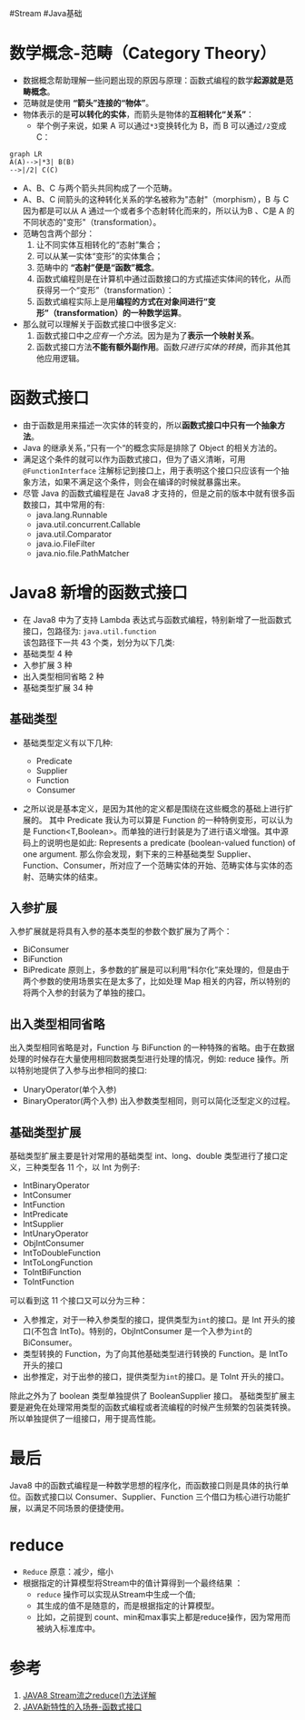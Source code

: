 #Stream #Java基础 

# 数学概念-范畴（Category Theory）
- 数据概念帮助理解一些问题出现的原因与原理：函数式编程的数学**起源就是范畴概念**。
- 范畴就是使用 **“箭头”连接的“物体”**。
- 物体表示的是**可以转化的实体**，而箭头是物体的**互相转化“关系”**：
	- 举个例子来说，如果 A 可以通过`*3`变换转化为 B，而 B 可以通过`/2`变成 C：
```mermaid
graph LR
A(A)-->|*3| B(B)
-->|/2| C(C)
```
- A、B、C 与两个箭头共同构成了一个范畴。
- A、B、C 间箭头的这种转化关系的学名被称为"态射"（morphism），B 与 C 因为都是可以从 A 通过一个或者多个态射转化而来的，所以认为B 、C是 A 的不同状态的"变形"（transformation）。
- 范畴包含两个部分：
	1. 让不同实体互相转化的“态射”集合；
	2. 可以从某一实体“变形”的实体集合；
	3. 范畴中的 **“态射”便是“函数”概念**。
	4. 函数式编程则是在计算机中通过函数接口的方式描述实体间的转化，从而获得另一个“变形”（transformation）：
	5. 函数式编程实际上是用**编程的方式在对象间进行“变形”（transformation）的一种数学运算**。
- 那么就可以理解关于函数式接口中很多定义:
	1. 函数式接口中之*应有一个方法*。因为是为了**表示一个映射关系**。
	2. 函数式接口方法**不能有额外副作用**。函数*只进行实体的转换*，而非其他其他应用逻辑。

# 函数式接口
- 由于函数是用来描述一次实体的转变的，所以**函数式接口中只有一个抽象方法**。
-  Java 的继承关系，”只有一个“的概念实际是排除了 Object 的相关方法的。
- 满足这个条件的就可以作为函数式接口，但为了语义清晰，可用 `@FunctionInterface` 注解标记到接口上，用于表明这个接口只应该有一个抽象方法，如果不满足这个条件，则会在编译的时候就暴露出来。
- 尽管 Java 的函数式编程是在 Java8 才支持的，但是之前的版本中就有很多函数接口，其中常用的有:
	-   java.lang.Runnable
	-   java.util.concurrent.Callable
	-   java.util.Comparator
	-   java.io.FileFilter
	-   java.nio.file.PathMatcher

# Java8 新增的函数式接口
- 在 Java8 中为了支持 Lambda 表达式与函数式编程，特别新增了一批函数式接口，包路径为: `java.util.function`  
该包路径下一共 43 个类，划分为以下几类:
-   基础类型 4 种
-   入参扩展 3 种
-   出入类型相同省略 2 种
-   基础类型扩展 34 种

## 基础类型
- 基础类型定义有以下几种:
	- Predicate
	- Supplier
	- Function
	- Consumer

- 之所以说是基本定义，是因为其他的定义都是围绕在这些概念的基础上进行扩展的。
其中 Predicate 我认为可以算是 Function 的一种特例变形，可以认为是 Function<T,Boolean>。而单独的进行封装是为了进行语义增强。其中源码上的说明也是如此:
Represents a predicate (boolean-valued function) of one argument.
那么你会发现，剩下来的三种基础类型 Supplier、Function、Consumer，所对应了一个范畴实体的开始、范畴实体与实体的态射、范畴实体的结束。

## 入参扩展

入参扩展就是将具有入参的基本类型的参数个数扩展为了两个：

-   BiConsumer
-   BiFunction
-   BiPredicate
原则上，多参数的扩展是可以利用“科尔化”来处理的，但是由于两个参数的使用场景实在是太多了，比如处理 Map 相关的内容，所以特别的将两个入参的封装为了单独的接口。

## 出入类型相同省略

出入类型相同省略是对，Function 与 BiFunction 的一种特殊的省略。由于在数据处理的时候存在大量使用相同数据类型进行处理的情况，例如: reduce 操作。所以特别地提供了入参与出参相同的接口:
-   UnaryOperator(单个入参)
-   BinaryOperator(两个入参)
出入参数类型相同，则可以简化泛型定义的过程。

## 基础类型扩展
基础类型扩展主要是针对常用的基础类型 int、long、double 类型进行了接口定义，三种类型各 11 个，以 Int 为例子:
-   IntBinaryOperator
-   IntConsumer
-   IntFunction
-   IntPredicate
-   IntSupplier
-   IntUnaryOperator
-   ObjIntConsumer
-   IntToDoubleFunction
-   IntToLongFunction
-   ToIntBiFunction
-   ToIntFunction
    
可以看到这 11 个接口又可以分为三种：
-   入参推定，对于一种入参类型的接口，提供类型为`int`的接口。是 Int 开头的接口(不包含 IntTo)。特别的，ObjIntConsumer 是一个入参为`int`的 BiConsumer。
-   类型转换的 Function，为了向其他基础类型进行转换的 Function。是 IntTo 开头的接口
-   出参推定，对于出参的接口，提供类型为`int`的接口。是 ToInt 开头的接口。

除此之外为了 boolean 类型单独提供了 BooleanSupplier 接口。
基础类型扩展主要是避免在处理常用类型的函数式编程或者流编程的时候产生频繁的包装类转换。所以单独提供了一组接口，用于提高性能。

# 最后
Java8 中的函数式编程是一种数学思想的程序化，而函数接口则是具体的执行单位。函数式接口以 Consumer、Supplier、Function 三个借口为核心进行功能扩展，以满足不同场景的便捷使用。


# reduce
-   `Reduce` 原意：减少，缩小
-   根据指定的计算模型将Stream中的值计算得到一个最终结果  ：
	- `reduce` 操作可以实现从Stream中生成一个值;
	- 其生成的值不是随意的，而是根据指定的计算模型。
	- 比如，之前提到 count、min和max事实上都是reduce操作，因为常用而被纳入标准库中。
# 参考
1. [JAVA8 Stream流之reduce()方法详解](https://www.cnblogs.com/MrYuChen-Blog/p/14061320.html)
2. [JAVA新特性的入场券-函数式接口](https://xie.infoq.cn/article/a8ef07f9558032814ce169588)